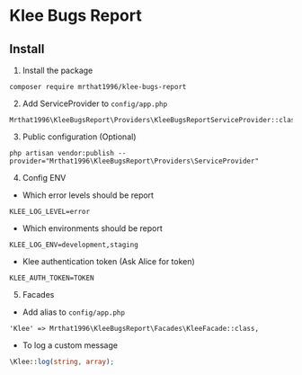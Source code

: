 # Klee Bugs Report

## Install

1. Install the package

```shell
composer require mrthat1996/klee-bugs-report
```

2. Add ServiceProvider to `config/app.php`

```shell
Mrthat1996\KleeBugsReport\Providers\KleeBugsReportServiceProvider::class
```

3. Public configuration (Optional)

```shell
php artisan vendor:publish --provider="Mrthat1996\KleeBugsReport\Providers\ServiceProvider"
```

4. Config ENV

* Which error levels should be report

```shell
KLEE_LOG_LEVEL=error
```

* Which environments should be report

```shell
KLEE_LOG_ENV=development,staging
```

* Klee authentication token (Ask Alice for token)

```shell
KLEE_AUTH_TOKEN=TOKEN
```

5. Facades
* Add alias to `config/app.php`
```shell
'Klee' => Mrthat1996\KleeBugsReport\Facades\KleeFacade::class,
```

* To log a custom message
```php
\Klee::log(string, array);
```